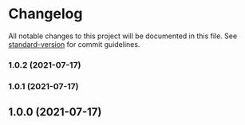 # Changelog

All notable changes to this project will be documented in this file. See [standard-version](https://github.com/conventional-changelog/standard-version) for commit guidelines.

### 1.0.2 (2021-07-17)

### 1.0.1 (2021-07-17)

## 1.0.0 (2021-07-17)
